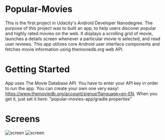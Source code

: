 # Popular-Movies
This is the first project in Udacity's Android Developer Nanodegree. The purpose of this project was to built an app,  to help users discover popular and highly rated movies on the web. It displays a scrolling grid of movie, launches a details screen whenever a particular movie is selected, and read user reviews. This app utilizes core Android user interface components and fetches movie information using themoviedb.org web API.



# Getting Started

App uses The Movie Database API. You have to enter your API key in order to run the app. You can create your own one very easy! https://www.themoviedb.org/account/signup?language=en-EN. When you get it, just set it here: "popular-movies-app/gradle.properties"

# Screens

![screen](../master/artwork/Screenshot_20170622-175202.png)
![screen](../master/artwork/Screenshot_20170622-175211.png)


